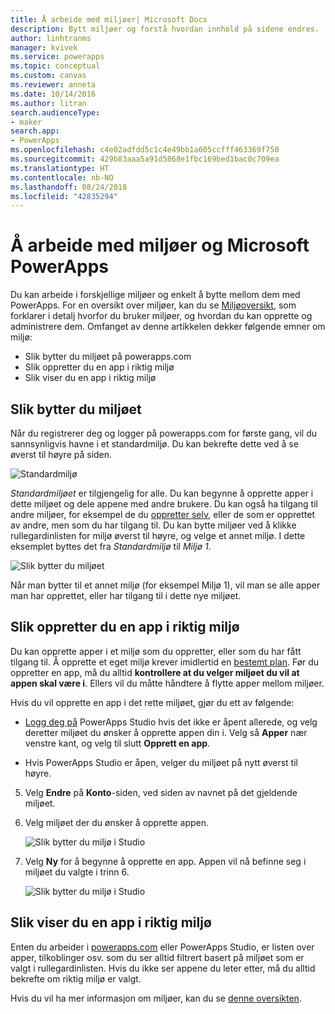 ```yaml
---
title: Å arbeide med miljøer| Microsoft Docs
description: Bytt miljøer og forstå hvordan innhold på sidene endres.
author: linhtranms
manager: kvivek
ms.service: powerapps
ms.topic: conceptual
ms.custom: canvas
ms.reviewer: anneta
ms.date: 10/14/2016
ms.author: litran
search.audienceType:
- maker
search.app:
- PowerApps
ms.openlocfilehash: c4e02adfdd5c1c4e49bb1a605ccfff463369f750
ms.sourcegitcommit: 429b83aaa5a91d5868e1fbc169bed1bac0c709ea
ms.translationtype: HT
ms.contentlocale: nb-NO
ms.lasthandoff: 08/24/2018
ms.locfileid: "42835294"
---
```

# <a name="working-with-environments-and-microsoft-powerapps"></a>Å arbeide med miljøer og Microsoft PowerApps
Du kan arbeide i forskjellige miljøer og enkelt å bytte mellom dem med PowerApps. For en oversikt over miljøer, kan du se [Miljøoversikt](../../administrator/environments-overview.md), som forklarer i detalj hvorfor du bruker miljøer, og hvordan du kan opprette og administrere dem. Omfanget av denne artikkelen dekker følgende emner om miljø:

* Slik bytter du miljøet på powerapps.com
* Slik oppretter du en app i riktig miljø
* Slik viser du en app i riktig miljø

## <a name="switch-the-environment"></a>Slik bytter du miljøet
Når du registrerer deg og logger på powerapps.com for første gang, vil du sannsynligvis havne i et standardmiljø. Du kan bekrefte dette ved å se øverst til høyre på siden.

![Standardmiljø](./media/working-with-environments/env-dropdown.png)

*Standardmiljøet* er tilgjengelig for alle. Du kan begynne å opprette apper i dette miljøet og dele appene med andre brukere. Du kan også ha tilgang til andre miljøer, for eksempel de du [oppretter selv](../../administrator/environments-administration.md), eller de som er opprettet av andre, men som du har tilgang til. Du kan bytte miljøer ved å klikke rullegardinlisten for miljø øverst til høyre, og velge et annet miljø. I dette eksemplet byttes det fra *Standardmiljø* til *Miljø 1*.

![Slik bytter du miljøet](./media/working-with-environments/switch-env.png)

Når man bytter til et annet miljø (for eksempel Miljø 1), vil man se alle apper man har opprettet, eller har tilgang til i dette nye miljøet.

## <a name="create-apps-in-the-right-environment"></a>Slik oppretter du en app i riktig miljø
Du kan opprette apper i et miljø som du oppretter, eller som du har fått tilgang til. Å opprette et eget miljø krever imidlertid en [bestemt plan](../../administrator/pricing-billing-skus.md). Før du oppretter en app, må du alltid **kontrollere at du velger miljøet du vil at appen skal være i**. Ellers vil du måtte håndtere å flytte apper mellom miljøer.

Hvis du vil opprette en app i det rette miljøet, gjør du ett av følgende:

- [Logg deg på](http://web.powerapps.com?utm_source=padocs&utm_medium=linkinadoc&utm_campaign=referralsfromdoc) PowerApps Studio hvis det ikke er åpent allerede, og velg deretter miljøet du ønsker å opprette appen din i. Velg så **Apper** nær venstre kant, og velg til slutt **Opprett en app**.

- Hvis PowerApps Studio er åpen, velger du miljøet på nytt øverst til høyre.

5. Velg **Endre** på **Konto**-siden, ved siden av navnet på det gjeldende miljøet.

6. Velg miljøet der du ønsker å opprette appen.

    ![Slik bytter du miljø i Studio](./media/working-with-environments/studio-env-dropdown2.PNG)

7. Velg **Ny** for å begynne å opprette en app. Appen vil nå befinne seg i miljøet du valgte i trinn 6.

    ![Slik bytter du miljø i Studio](./media/working-with-environments/new-app.PNG)

## <a name="view-apps-in-the-right-environment"></a>Slik viser du en app i riktig miljø
Enten du arbeider i [powerapps.com](http://web.powerapps.com?utm_source=padocs&utm_medium=linkinadoc&utm_campaign=referralsfromdoc) eller PowerApps Studio, er listen over apper, tilkoblinger osv. som du ser alltid filtrert basert på miljøet som er valgt i rullegardinlisten. Hvis du ikke ser appene du leter etter, må du alltid bekrefte om riktig miljø er valgt.

Hvis du vil ha mer informasjon om miljøer, kan du se [denne oversikten](../../administrator/environments-overview.md).
